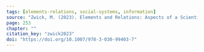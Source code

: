 ```yaml
---
tags: [elements-relations, social-systems, information]
source: "Zwick, M. (2023). Elements and Relations: Aspects of a Scientific Metaphysics (Vol. 35). Springer International Publishing."
page: 253
chapter: ""
citation_key: "zwick2023"
doi: "https://doi.org/10.1007/978-3-030-99403-7"
---
```


